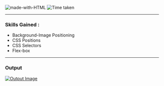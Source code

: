 ![made-with-HTML](https://img.shields.io/badge/Made%20with-HTML%20&%20CSS-orange?style=for-the-badge)
![Time taken](https://img.shields.io/badge/Time%20Taken-03Days-black?style=for-the-badge&logo=Clockify)

---

### Skills Gained :

- Background-Image Positioning
- CSS Positions
- CSS Selectors
- Flex-box

---

### Output
[![Output Image](./Gaming%20Landing%20Page.png)](https://fsjs-9th-project.netlify.app/)